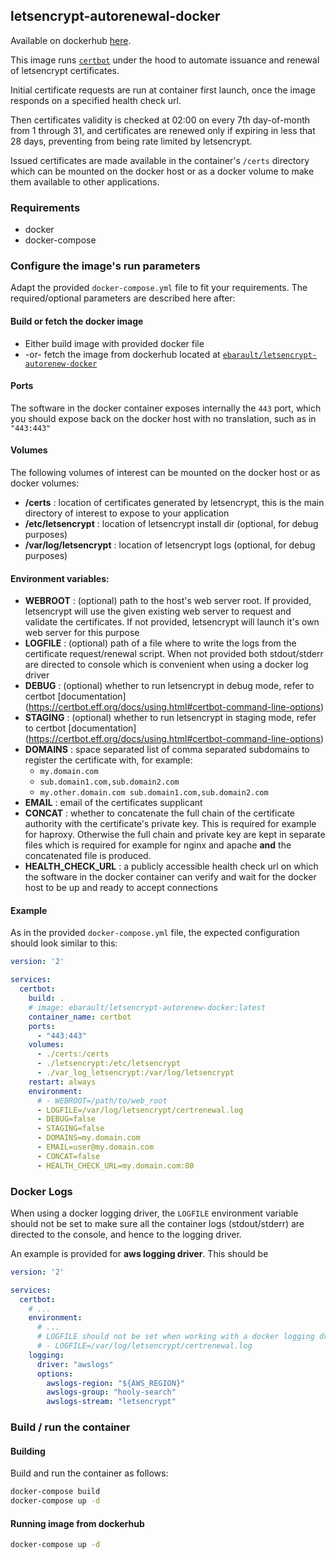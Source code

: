 ## letsencrypt-autorenewal-docker

Available on dockerhub [here]( https://hub.docker.com/r/ebarault/letsencrypt-autorenew-docker).

This image runs [`certbot`](https://certbot.eff.org/) under the hood to automate issuance and renewal of letsencrypt certificates.

Initial certificate requests are run at container first launch, once the image responds on a specified health check url.

Then certificates validity is checked at 02:00 on every 7th day-of-month from 1 through 31, and certificates are renewed only if expiring in less that 28 days, preventing from being rate limited by letsencrypt.

Issued certificates are made available in the container's `/certs` directory which can be mounted on the docker host or as a docker volume to make them available to other applications.

### Requirements

- docker
- docker-compose

### Configure the image's run parameters
 Adapt the provided `docker-compose.yml` file to fit your requirements. The required/optional parameters are described here after:

#### Build or fetch the docker image

- Either build image with provided docker file
- -or- fetch the image from dockerhub located at [`ebarault/letsencrypt-autorenew-docker`](https://hub.docker.com/r/ebarault/letsencrypt-autorenew-docker/tags/)

#### Ports
The software in the docker container exposes internally the `443` port, which you should expose back on the docker host with no translation, such as in `"443:443"`

#### Volumes
The following volumes of interest can be mounted on the docker host or as docker volumes:
- **/certs** : location of certificates generated by letsencrypt, this is the main directory of interest to expose to your application
- **/etc/letsencrypt** : location of letsencrypt install dir (optional, for debug purposes)
- **/var/log/letsencrypt** : location of letsencrypt logs (optional, for debug purposes)


#### Environment variables:
- **WEBROOT** : (optional) path to the host's web server root. If provided, letsencrypt will use the given existing web server to request and validate the certificates. If not provided, letsencrypt will launch it's own web server for this purpose
- **LOGFILE** : (optional) path of a file where to write the logs from the certificate request/renewal script. When not provided both stdout/stderr are directed to console which is convenient when using a docker log driver
- **DEBUG** : (optional) whether to run letsencrypt in debug mode, refer to certbot [documentation] (https://certbot.eff.org/docs/using.html#certbot-command-line-options)
- **STAGING** : (optional) whether to run letsencrypt in staging mode, refer to certbot [documentation] (https://certbot.eff.org/docs/using.html#certbot-command-line-options)
- **DOMAINS** : space separated list of comma separated subdomains to register the certificate with, for example:
  - `my.domain.com`
  - `sub.domain1.com,sub.domain2.com`
  - `my.other.domain.com sub.domain1.com,sub.domain2.com`
- **EMAIL** : email of the certificates supplicant
- **CONCAT** : whether to concatenate the full chain of the certificate authority with the certificate's private key. This is required for example for haproxy. Otherwise the full chain and private key are kept in separate files which is required for example for nginx and apache **and** the concatenated file is produced.
- **HEALTH_CHECK_URL** : a publicly accessible health check url on which the software in the docker container can verify and wait for the docker host to be up and ready to accept connections

#### Example
As in the provided `docker-compose.yml` file, the expected configuration should look similar to this:

```yml
version: '2'

services:
  certbot:
    build: .
    # image: ebarault/letsencrypt-autorenew-docker:latest
    container_name: certbot
    ports:
      - "443:443"
    volumes:
      - ./certs:/certs
      - ./letsencrypt:/etc/letsencrypt
      - ./var_log_letsencrypt:/var/log/letsencrypt
    restart: always
    environment:
      # - WEBROOT=/path/to/web_root
      - LOGFILE=/var/log/letsencrypt/certrenewal.log
      - DEBUG=false
      - STAGING=false
      - DOMAINS=my.domain.com
      - EMAIL=user@my.domain.com
      - CONCAT=false
      - HEALTH_CHECK_URL=my.domain.com:80
```

### Docker Logs
When using a docker logging driver, the `LOGFILE` environment variable should not be set to make sure all the container logs (stdout/stderr) are directed to the console, and hence to the logging driver.

An example is provided for **aws logging driver**. This should be
```yml
version: '2'

services:
  certbot:
    # ...
    environment:
      # ...
      # LOGFILE should not be set when working with a docker logging driver
      # - LOGFILE=/var/log/letsencrypt/certrenewal.log
    logging:
      driver: "awslogs"
      options:
        awslogs-region: "${AWS_REGION}"
        awslogs-group: "hooly-search"
        awslogs-stream: "letsencrypt"
```

### Build / run the container

#### Building
Build and run the container as follows:
```sh
docker-compose build
docker-compose up -d
```

#### Running image from dockerhub
```sh
docker-compose up -d
```
